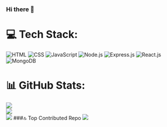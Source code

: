 ### Hi there 👋

# 💻 Tech Stack:
![HTML](https://img.shields.io/badge/html-%2300599C.svg?style=for-the-badge&logo=html&logoColor=white) ![CSS](https://img.shields.io/badge/css-3670A0?style=for-the-badge&logo=css&logoColor=ffdd54) ![JavaScript](https://img.shields.io/badge/javascript-%23ED8B00.svg?style=for-the-badge&logo=jaascript&logoColor=white) ![Node.js](https://img.shields.io/badge/nodejs-%2300599C.svg?style=for-the-badge&logo=nodejs&logoColor=white) ![Express.js](https://img.shields.io/badge/expressjs-3670A0?style=for-the-badge&logo=expressjs&logoColor=ffdd54) ![React.js](https://img.shields.io/badge/reactjs-%23ED8B00.svg?style=for-the-badge&logo=reactjs&logoColor=white) ![MongoDB](https://img.shields.io/badge/mongoDB-%23ED8B00.svg?style=for-the-badge&logo=MongoDB&logoColor=white)
# 📊 GitHub Stats:
![](https://github-readme-stats.vercel.app/api?username=aviraljain19&theme=nightowl&hide_border=false&include_all_commits=true&count_private=false)<br/>
![](https://github-readme-streak-stats.herokuapp.com/?user=aviraljain19&theme=nightowl&hide_border=false)<br/>
![](https://github-readme-stats.vercel.app/api/top-langs/?username=aviraljain19&theme=nightowl&hide_border=false&include_all_commits=true&count_private=false&layout=compact)
###🔝 Top Contributed Repo
![](https://github-contributor-stats.vercel.app/api?username=aviraljain19&limit=5&theme=dark&combine_all_yearly_contributions=true)


<!--## 🏆 GitHub Trophies
![](https://github-profile-trophy.vercel.app/?username=aviraljain19&theme=radical&no-frame=true&no-bg=false&margin-w=4)

---
[![](https://visitcount.itsvg.in/api?id=aviraljain19&icon=2&color=6)](https://visitcount.itsvg.in)

<!-- Proudly created with GPRM ( https://gprm.itsvg.in ) -->
<!--
**aviraljain19/aviraljain19** is a ✨ _special_ ✨ repository because its `README.md` (this file) appears on your GitHub profile.

Here are some ideas to get you started:

- 🔭 I’m currently working on ...
- 🌱 I’m currently learning ...
- 👯 I’m looking to collaborate on ...
- 🤔 I’m looking for help with ...
- 💬 Ask me about ...
- 📫 How to reach me: ...
- 😄 Pronouns: ...
- ⚡ Fun fact: ...
-->
